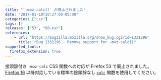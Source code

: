 ```yaml
---
title: "`-moz-calc()` が廃止されました"
date: "2017-01-18T10:27:00-05:00"
categories: ["css"]
tags: []
releases: ["53", "60-esr"]
references:
    - url: "https://bugzilla.mozilla.org/show_bug.cgi?id=1331296"
      title: "Bug 1331296 - Remove support for -moz-calc()"
supported_tools:
  firefox_extension: true
---
```

接頭辞付き `-moz-calc` CSS 関数への対応が Firefox 53 で廃止されました。[Firefox 16](https://www.fxsitecompat.dev/ja/docs/2012/various-css-properties-have-been-unprefixed/) 以降対応している標準の接頭辞なし [`calc`](https://developer.mozilla.org/docs/Web/CSS/calc) 関数を使用してください。
